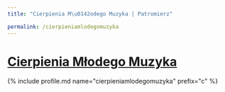 ```yaml
---
title: "Cierpienia M\u0142odego Muzyka | Patromierz"

permalink: /cierpieniamlodegomuzyka
---
```


# [Cierpienia Młodego Muzyka](https://patronite.pl/cierpieniamlodegomuzyka)

{% include profile.md name="cierpieniamlodegomuzyka" prefix="c" %}

